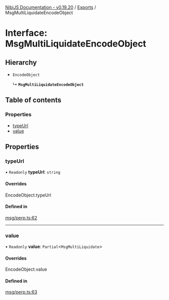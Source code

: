 [NibiJS Documentation - v0.19.20](../intro.md) / [Exports](../modules.md) / MsgMultiLiquidateEncodeObject

# Interface: MsgMultiLiquidateEncodeObject

## Hierarchy

- `EncodeObject`

  ↳ **`MsgMultiLiquidateEncodeObject`**

## Table of contents

### Properties

- [typeUrl](MsgMultiLiquidateEncodeObject.md#typeurl)
- [value](MsgMultiLiquidateEncodeObject.md#value)

## Properties

### typeUrl

• `Readonly` **typeUrl**: `string`

#### Overrides

EncodeObject.typeUrl

#### Defined in

[msg/perp.ts:62](https://github.com/NibiruChain/ts-sdk/blob/675d0e42/packages/nibijs/src/msg/perp.ts#L62)

___

### value

• `Readonly` **value**: `Partial`<`MsgMultiLiquidate`\>

#### Overrides

EncodeObject.value

#### Defined in

[msg/perp.ts:63](https://github.com/NibiruChain/ts-sdk/blob/675d0e42/packages/nibijs/src/msg/perp.ts#L63)
